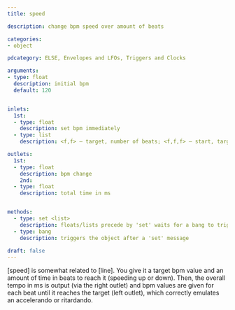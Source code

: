 ```yaml
---
title: speed

description: change bpm speed over amount of beats

categories:
- object

pdcategory: ELSE, Envelopes and LFOs, Triggers and Clocks

arguments:
- type: float
  description: initial bpm
  default: 120


inlets:
  1st:
  - type: float
    description: set bpm immediately
  - type: list
    description: <f,f> — target, number of beats; <f,f,f> — start, target, number of beats

outlets:
  1st:
  - type: float
    description: bpm change
    2nd:
  - type: float
    description: total time in ms


methods:
  - type: set <list>
    description: floats/lists precede by 'set' waits for a bang to trigger
  - type: bang
    description: triggers the object after a 'set' message

draft: false
---
```


[speed] is somewhat related to [line]. You give it a target bpm value and an amount of time in beats to reach it (speeding up or down). Then, the overall tempo in ms is output (via the right outlet) and bpm values are given for each beat until it reaches the target (left outlet), which correctly emulates an accelerando or ritardando.
